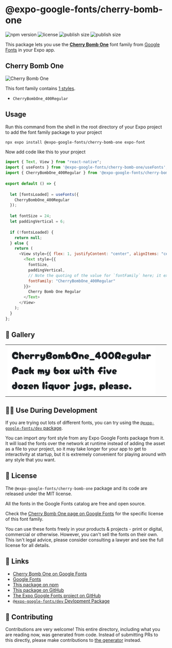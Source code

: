 # @expo-google-fonts/cherry-bomb-one

![npm version](https://flat.badgen.net/npm/v/@expo-google-fonts/cherry-bomb-one)
![license](https://flat.badgen.net/github/license/expo/google-fonts)
![publish size](https://flat.badgen.net/packagephobia/install/@expo-google-fonts/cherry-bomb-one)
![publish size](https://flat.badgen.net/packagephobia/publish/@expo-google-fonts/cherry-bomb-one)

This package lets you use the [**Cherry Bomb One**](https://fonts.google.com/specimen/Cherry+Bomb+One) font family from [Google Fonts](https://fonts.google.com/) in your Expo app.

## Cherry Bomb One

![Cherry Bomb One](./font-family.png)

This font family contains [1 styles](#-gallery).

- `CherryBombOne_400Regular`

## Usage

Run this command from the shell in the root directory of your Expo project to add the font family package to your project

```sh
npx expo install @expo-google-fonts/cherry-bomb-one expo-font
```

Now add code like this to your project

```js
import { Text, View } from "react-native";
import { useFonts } from '@expo-google-fonts/cherry-bomb-one/useFonts';
import { CherryBombOne_400Regular } from '@expo-google-fonts/cherry-bomb-one/400Regular';

export default () => {

  let [fontsLoaded] = useFonts({
    CherryBombOne_400Regular
  });

  let fontSize = 24;
  let paddingVertical = 6;

  if (!fontsLoaded) {
    return null;
  } else {
    return (
      <View style={{ flex: 1, justifyContent: "center", alignItems: "center" }}>
        <Text style={{
          fontSize,
          paddingVertical,
          // Note the quoting of the value for `fontFamily` here; it expects a string!
          fontFamily: "CherryBombOne_400Regular"
        }}>
          Cherry Bomb One Regular
        </Text>
      </View>
    );
  }
};
```

## 🔡 Gallery


||||
|-|-|-|
|![CherryBombOne_400Regular](./400Regular/CherryBombOne_400Regular.ttf.png)||||


## 👩‍💻 Use During Development

If you are trying out lots of different fonts, you can try using the [`@expo-google-fonts/dev` package](https://github.com/expo/google-fonts/tree/master/font-packages/dev#readme).

You can import _any_ font style from any Expo Google Fonts package from it. It will load the fonts over the network at runtime instead of adding the asset as a file to your project, so it may take longer for your app to get to interactivity at startup, but it is extremely convenient for playing around with any style that you want.


## 📖 License

The `@expo-google-fonts/cherry-bomb-one` package and its code are released under the MIT license.

All the fonts in the Google Fonts catalog are free and open source.

Check the [Cherry Bomb One page on Google Fonts](https://fonts.google.com/specimen/Cherry+Bomb+One) for the specific license of this font family.

You can use these fonts freely in your products & projects - print or digital, commercial or otherwise. However, you can't sell the fonts on their own. This isn't legal advice, please consider consulting a lawyer and see the full license for all details.

## 🔗 Links

- [Cherry Bomb One on Google Fonts](https://fonts.google.com/specimen/Cherry+Bomb+One)
- [Google Fonts](https://fonts.google.com/)
- [This package on npm](https://www.npmjs.com/package/@expo-google-fonts/cherry-bomb-one)
- [This package on GitHub](https://github.com/expo/google-fonts/tree/master/font-packages/cherry-bomb-one)
- [The Expo Google Fonts project on GitHub](https://github.com/expo/google-fonts)
- [`@expo-google-fonts/dev` Devlopment Package](https://github.com/expo/google-fonts/tree/master/font-packages/dev)

## 🤝 Contributing

Contributions are very welcome! This entire directory, including what you are reading now, was generated from code. Instead of submitting PRs to this directly, please make contributions to [the generator](https://github.com/expo/google-fonts/tree/master/packages/generator) instead.
